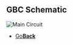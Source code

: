 <link href="css/zoom.css" rel="stylesheet">
<script src="js/jquery-3.2.1.min.js"></script>
<script src="js/zoom.js"></script>
<script src="js/transition.js"></script>

## GBC Schematic
<img src="GBC_Schematic.bmp" data-action="zoom" alt="Main Circuit">




<onebutton>
<ul>
            <li><a href="../">Go<strong>Back</strong></a></li>
          </ul>
</onebutton>